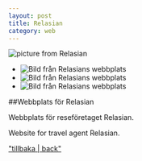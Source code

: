 ```yaml
---
layout: post
title: Relasian
category: web
---
```


![picture from Relasian]({{site.url}}/images/rela1.png)

<ul class="clearing-thumbs" data-clearing> 
	<li><img src="{{site.url}}/images/rela1.png" alt="Bild från Relasians webbplats"</li>
	<li><img src="{{site.url}}/images/rela2.png" alt="Bild från Relasians webbplats"</li>
	<li><img src="{{site.url}}/images/rela4.png" alt="Bild från Relasians webbplats"</li>
</ul>

##Webbplats för Relasian


Webbplats för reseföretaget Relasian.

Website for travel agent Relasian. 

["tillbaka | back"]({{site.url}})